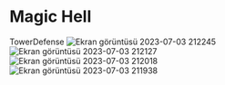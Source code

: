 # Magic Hell
 TowerDefense
![Ekran görüntüsü 2023-07-03 212245](https://github.com/Kasim13/Magic-Hell/assets/54179910/bf21a6fb-1e6e-431a-bd24-fd209dc4dcd6)
![Ekran görüntüsü 2023-07-03 212127](https://github.com/Kasim13/Magic-Hell/assets/54179910/80401aad-981a-4e96-9dd5-be08f47405d1)
![Ekran görüntüsü 2023-07-03 212018](https://github.com/Kasim13/Magic-Hell/assets/54179910/75462cbf-8c5d-453f-b855-6c7672d79f3a)
![Ekran görüntüsü 2023-07-03 211938](https://github.com/Kasim13/Magic-Hell/assets/54179910/946105b7-17c6-4f74-afd2-c7c553b58b87)
